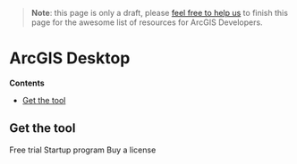 > **Note**: this page is only a draft, please [feel free to help us](https://github.com/hhkaos/awesome-arcgis#contributions) to finish this page for the awesome list of resources for ArcGIS Developers.

# ArcGIS Desktop
<!-- START doctoc generated TOC please keep comment here to allow auto update -->
<!-- DON'T EDIT THIS SECTION, INSTEAD RE-RUN doctoc TO UPDATE -->
**Contents**

- [Get the tool](#get-the-tool)

<!-- END doctoc generated TOC please keep comment here to allow auto update -->


## Get the tool

Free trial
Startup program
Buy a license

